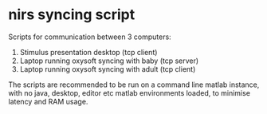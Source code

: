 # nirs syncing script

Scripts for communication between 3 computers:
1. Stimulus presentation desktop (tcp client)
2. Laptop running oxysoft syncing with baby (tcp server)
3. Laptop running oxysoft syncing with adult (tcp client)

The scripts are recommended to be run on a command line matlab instance, with no java, desktop, editor etc matlab environments loaded, to minimise latency and RAM usage.



